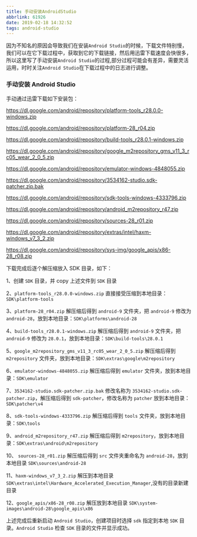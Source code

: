 ```yaml
---
title: 手动安装AndroidStudio
abbrlink: 61926
date: 2019-02-18 14:32:52
tags: android-studio
---
```


因为不知名的原因会导致我们在安装`Android Studio`的时候，下载文件特别慢，我们可以在它下载过程中，获取到它的下载链接，然后用迅雷下载速度会快很多，所以这里写了手动安装`Android Studio`的过程,部分过程可能会有差异，需要灵活运用，时时关注`Android Studio`在下载过程中的日志进行调整。

<!-- more -->

### 手动安装 Android Studio

手动通过迅雷下载如下安装包：

https://dl.google.com/android/repository/platform-tools_r28.0.0-windows.zip

https://dl.google.com/android/repository/platform-28_r04.zip

https://dl.google.com/android/repository/build-tools_r28.0.1-windows.zip

https://dl.google.com/android/repository/google_m2repository_gms_v11_3_rc05_wear_2_0_5.zip

https://dl.google.com/android/repository/emulator-windows-4848055.zip

https://dl.google.com/android/repository/3534162-studio.sdk-patcher.zip.bak

https://dl.google.com/android/repository/sdk-tools-windows-4333796.zip

https://dl.google.com/android/repository/android_m2repository_r47.zip

https://dl.google.com/android/repository/sources-28_r01.zip

https://dl.google.com/android/repository/extras/intel/haxm-windows_v7_3_2.zip

https://dl.google.com/android/repository/sys-img/google_apis/x86-28_r08.zip

下载完成后逐个解压缩放入 SDK 目录，如下：

1、创建 `SDK` 目录，并 copy 上述文件到 `SDK` 目录

2、`platform-tools_r28.0.0-windows.zip` 直接接受压缩到本地目录：`SDK\platform-tools`

3、`platform-28_r04.zip` 解压缩后得到 `android-9` 文件夹，把 `android-9` 修改为 `android-28`，放到本地目录：`SDK\platforms\android-28`

4、`build-tools_r28.0.1-windows.zip` 解压缩后得到 `android-9` 文件夹，把 `android-9` 修改为 `28.0.1`，放到本地目录：`SDK\build-tools\28.0.1`

5、`google_m2repository_gms_v11_3_rc05_wear_2_0_5.zip` 解压缩后得到 `m2repository` 文件夹，放到本地目录：`SDK\extras\google\m2repository`

6、`emulator-windows-4848055.zip` 解压缩后得到 `emulator` 文件夹，放到本地目录：`SDK\emulator`

7、`3534162-studio.sdk-patcher.zip.bak` 修改名称为 `3534162-studio.sdk-patcher.zip`，解压缩后得到 `sdk-patcher`，修改名称为 `patcher` 放到本地目录：`SDK\patcher\v4`

8、`sdk-tools-windows-4333796.zip` 解压缩后得到 `tools` 文件夹，放到本地目录：`SDK\tools`

9、`android_m2repository_r47.zip` 解压缩后得到 `m2repository`，放到本地目录：`SDK\extras\android\m2repository`

10、 `sources-28_r01.zip` 解压缩后得到 `src` 文件夹重命名为 `android-28`，放到本地目录 `SDK\sources\android-28`

11、`haxm-windows_v7_3_2.zip` 解压到本地目录 `SDK\extras\intel\Hardware_Accelerated_Execution_Manager`,没有的目录新建目录

12、`google_apis/x86-28_r08.zip` 解压放到本地目录 `SDK\system-images\android-28\google_apis\x86`

上述完成后重新启动 `Android Studio`，创建项目时选择 `sdk` 指定到本地 `SDK` 目录。`Android Studio` 检查 `SDK` 目录的文件并显示成功。
